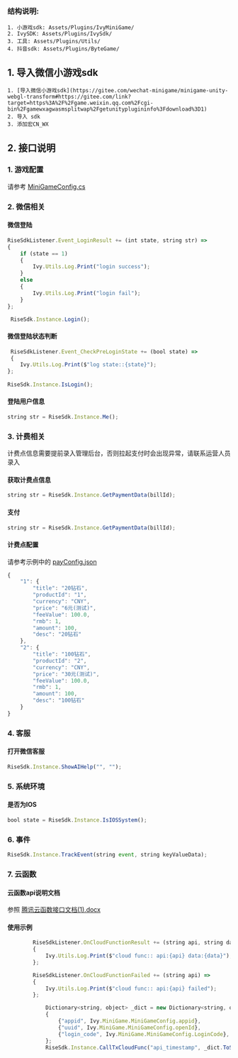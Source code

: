 ### 结构说明:
    1. 小游戏sdk: Assets/Plugins/IvyMiniGame/  
    2. IvySDK: Assets/Plugins/IvySdk/
    3. 工具: Assets/Plugins/Utils/
    4. 抖音sdk: Assets/Plugins/ByteGame/
    
## 1. 导入微信小游戏sdk
    1. [导入微信小游戏sdk](https://gitee.com/wechat-minigame/minigame-unity-webgl-transform#https://gitee.com/link?target=https%3A%2F%2Fgame.weixin.qq.com%2Fcgi-bin%2Fgamewxagwasmsplitwap%2Fgetunityplugininfo%3Fdownload%3D1)
	2. 导入 sdk
	3. 添加宏CN_WX
	
## 2. 接口说明

### 1. 游戏配置
请参考 [MiniGameConfig.cs](Docs/Assets/Plugins/IvyMiniGameAssets/config/MiniGameConfig.cs)


### 2. 微信相关
#### 微信登陆
```javascript
RiseSdkListener.Event_LoginResult += (int state, string str) =>
{
	if (state == 1)
	{
		Ivy.Utils.Log.Print("login success");
	}
	else
	{
		Ivy.Utils.Log.Print("login fail");
	}
};

 RiseSdk.Instance.Login();
```
#### 微信登陆状态判断
```javascript
 RiseSdkListener.Event_CheckPreLoginState += (bool state) =>
 {
	Ivy.Utils.Log.Print($"log state::{state}");
};
		
RiseSdk.Instance.IsLogin();
```
#### 登陆用户信息
```javascript
string str = RiseSdk.Instance.Me();
```

### 3. 计费相关
计费点信息需要提前录入管理后台，否则拉起支付时会出现异常，请联系运营人员录入

#### 获取计费点信息
```javascript
string str = RiseSdk.Instance.GetPaymentData(billId);
```
#### 支付
```javascript
string str = RiseSdk.Instance.GetPaymentData(billId);
```
#### 计费点配置
请参考示例中的 [payConfig.json](Doc/Assets/Resources/payConfig.json)
```javascript
{
    "1": {
        "title": "20钻石",
        "productId": "1",
        "currency": "CNY",
        "price": "6元(测试)",
        "feeValue": 100.0,
        "rmb": 1,
        "amount": 100,
        "desc": "20钻石"
    },
    "2": {
        "title": "100钻石",
        "productId": "2",
        "currency": "CNY",
        "price": "30元(测试)",
        "feeValue": 100.0,
        "rmb": 1,
        "amount": 100,
        "desc": "100钻石"
    }
}
```

### 4. 客服
#### 打开微信客服
```javascript
RiseSdk.Instance.ShowAIHelp("", "");
```

### 5. 系统环境
#### 是否为IOS
```javascript
bool state = RiseSdk.Instance.IsIOSSystem();
```

### 6. 事件
```javascript
RiseSdk.Instance.TrackEvent(string event, string keyValueData);
```


### 7. 云函数
#### 云函数api说明文档
参照 [腾讯云函数接口文档(1).docx](docs/腾讯云函数接口文档(1).docx)

#### 使用示例
```javascript
        RiseSdkListener.OnCloudFunctionResult += (string api, string data) =>
        {
            Ivy.Utils.Log.Print($"cloud func:: api:{api} data:{data}");
        };

        RiseSdkListener.OnCloudFunctionFailed += (string api) =>
        {
            Ivy.Utils.Log.Print($"cloud func:: api:{api} failed");
        };

            Dictionary<string, object> _dict = new Dictionary<string, object>()
            {
                {"appid", Ivy.MiniGame.MiniGameConfig.appid},
                {"uuid", Ivy.MiniGame.MiniGameConfig.openId},
                {"login_code", Ivy.MiniGame.MiniGameConfig.LoginCode},
            };
            RiseSdk.Instance.CallTxCloudFunc("api_timestamp", _dict.ToString());
```
